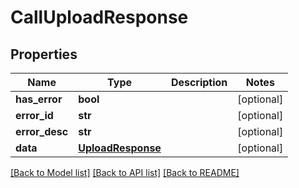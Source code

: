# CallUploadResponse

## Properties
Name | Type | Description | Notes
------------ | ------------- | ------------- | -------------
**has_error** | **bool** |  | [optional] 
**error_id** | **str** |  | [optional] 
**error_desc** | **str** |  | [optional] 
**data** | [**UploadResponse**](UploadResponse.md) |  | [optional] 

[[Back to Model list]](../README.md#documentation-for-models) [[Back to API list]](../README.md#documentation-for-api-endpoints) [[Back to README]](../README.md)


